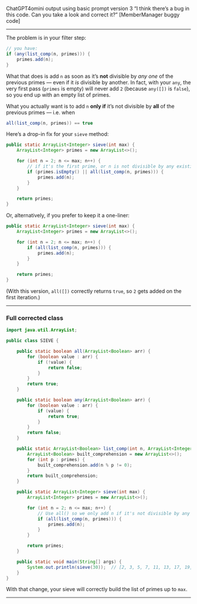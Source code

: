 ChatGPT4omini output using basic prompt version 3
“I think there’s a bug in this code. Can you take a look and correct it?”
[MemberManager buggy code]

 --------------------------------------------------------------------------------------------------------------------------
The problem is in your filter step:

```java
// you have:
if (any(list_comp(n, primes))) {
    primes.add(n);
}
```

What that does is add `n` as soon as it’s **not** divisible by *any one* of the previous primes — even if it *is* divisible by another. In fact, with your `any`, the very first pass (`primes` is empty) will never add `2` (because `any([])` is `false`), so you end up with an empty list of primes.

What you actually want is to add `n` **only if** it’s not divisible by **all** of the previous primes — i.e. when

```java
all(list_comp(n, primes)) == true
```

Here’s a drop-in fix for your `sieve` method:

```java
public static ArrayList<Integer> sieve(int max) {
    ArrayList<Integer> primes = new ArrayList<>();

    for (int n = 2; n <= max; n++) {
        // if it's the first prime, or n is not divisible by any existing prime:
        if (primes.isEmpty() || all(list_comp(n, primes))) {
            primes.add(n);
        }
    }

    return primes;
}
```

Or, alternatively, if you prefer to keep it a one-liner:

```java
public static ArrayList<Integer> sieve(int max) {
    ArrayList<Integer> primes = new ArrayList<>();

    for (int n = 2; n <= max; n++) {
        if (all(list_comp(n, primes))) {
            primes.add(n);
        }
    }

    return primes;
}
```

(With this version, `all([])` correctly returns `true`, so `2` gets added on the first iteration.)

---

### Full corrected class

```java
import java.util.ArrayList;

public class SIEVE {

    public static boolean all(ArrayList<Boolean> arr) {
        for (boolean value : arr) {
            if (!value) {
                return false;
            }
        }
        return true;
    }

    public static boolean any(ArrayList<Boolean> arr) {
        for (boolean value : arr) {
            if (value) {
                return true;
            }
        }
        return false;
    }

    public static ArrayList<Boolean> list_comp(int n, ArrayList<Integer> primes) {
        ArrayList<Boolean> built_comprehension = new ArrayList<>();
        for (int p : primes) {
            built_comprehension.add(n % p != 0);
        }
        return built_comprehension;
    }

    public static ArrayList<Integer> sieve(int max) {
        ArrayList<Integer> primes = new ArrayList<>();

        for (int n = 2; n <= max; n++) {
            // Use all() so we only add n if it's not divisible by any prime
            if (all(list_comp(n, primes))) {
                primes.add(n);
            }
        }

        return primes;
    }

    public static void main(String[] args) {
        System.out.println(sieve(30));  // [2, 3, 5, 7, 11, 13, 17, 19, 23, 29]
    }
}
```

With that change, your sieve will correctly build the list of primes up to `max`.

---------------------------------------------------------------------------------------------